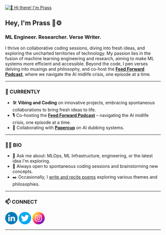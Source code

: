 [<img src="./header.gif" alt="👋 Hi there! I'm Prass" title="👋 Hi there! I'm Prass" />](https://www.prassanna.io)

## Hey, I'm Prass 🧠⚙️  
### ML Engineer. Researcher. Verse Writer.

I thrive on collaborative coding sessions, diving into fresh ideas, and exploring the uncharted territories of technology. My passion lies in the fusion of machine learning engineering and research, aiming to make ML systems more efficient and accessible. Beyond the code, I pen verses delving into musings and philosophy, and co-host the [**Feed Forward Podcast**](https://prassanna.io/podcasts/feed-forward/), where we navigate the AI midlife crisis, one episode at a time.

---

### 🚀 CURRENTLY

- 🛠️ **Vibing and Coding** on innovative projects, embracing spontaneous collaborations to bring fresh ideas to life.
- 🎙️ Co-hosting the [**Feed Forward Podcast**](https://prassanna.io/podcasts/feed-forward/) – navigating the AI midlife crisis, one episode at a time.
- 🔭 Collaborating with [**Papercup**](https://github.com/papercup-ai) on AI dubbing systems.

---

### 👨‍💻 BIO

- 💬 Ask me about: MLOps, ML Infrastructure, engineering, or the latest idea I'm exploring.
- 🤝 Always open to spontaneous coding sessions and brainstorming new concepts.
- ✒️ Occasionally, I [write and recite poems](https://prassanna.io/verses/) exploring various themes and philosophies.

---

### 📫 CONNECT

[<img src="./socials/linkedin.png" height="40em" alt="LinkedIn" title="LinkedIn" />](https://www.linkedin.com/in/the-nomadic-coder/)
[<img src="./socials/twitter.png" height="40em" alt="Twitter" title="Twitter" />](https://twitter.com/thenomadiccoder)
[<img src="./socials/instagram.png" height="40em" alt="Instagram" title="Instagram" />](https://instagram.com/ganeshindahouse)

---

<!--
**prassanna-ravishankar/prassanna-ravishankar** is a ✨ _special_ ✨ repository because its README appears on your GitHub profile.

- 🔭 I’m currently working on ...
- 🌱 I’m currently learning ...
- 👯 I’m looking to collaborate on ...
- 💬 Ask me about ...
- 📫 How to reach me: ...
- ⚡ Fun fact: ...
-->
